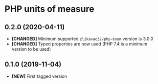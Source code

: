 # PHP units of measure

## 0.2.0 (2020-04-11)

* **[CHANGED]** Minimum supported `zlikavac32/php-enum` version is 3.0.0
* **[CHANGED]** Typed properties are now used (PHP 7.4 is a minimum version to be used)

## 0.1.0 (2019-11-04)

* **[NEW]** First tagged version
